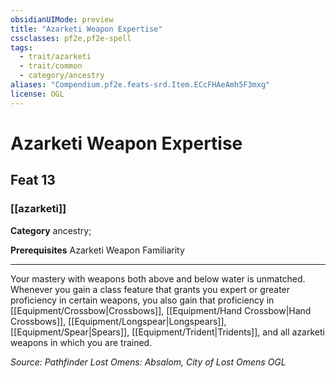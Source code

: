 ```yaml
---
obsidianUIMode: preview
title: "Azarketi Weapon Expertise"
cssclasses: pf2e,pf2e-spell
tags:
  - trait/azarketi
  - trait/common
  - category/ancestry
aliases: "Compendium.pf2e.feats-srd.Item.ECcFHAeAmh5F3mxg"
license: OGL
---
```

# Azarketi Weapon Expertise
## Feat 13
### [[azarketi]]

**Category** ancestry; 



**Prerequisites** Azarketi Weapon Familiarity
* * *
Your mastery with weapons both above and below water is unmatched. Whenever you gain a class feature that grants you expert or greater proficiency in certain weapons, you also gain that proficiency in [[Equipment/Crossbow|Crossbows]], [[Equipment/Hand Crossbow|Hand Crossbows]], [[Equipment/Longspear|Longspears]], [[Equipment/Spear|Spears]], [[Equipment/Trident|Tridents]], and all azarketi weapons in which you are trained.

*Source: Pathfinder Lost Omens: Absalom, City of Lost Omens*
*OGL*
